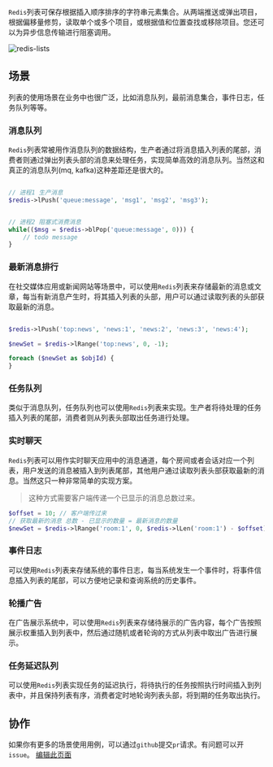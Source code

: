 `Redis`列表可保存根据插入顺序排序的字符串元素集合。从两端推送或弹出项目，根据偏移量修剪，读取单个或多个项目，或根据值和位置查找或移除项目。您还可以为异步信息传输进行阻塞调用。

![redis-lists](https://redis.com/wp-content/uploads/2019/07/data-structures-_lists.svg?&auto=webp&quality=85,75&width=500)

## 场景

列表的使用场景在业务中也很广泛，比如消息队列，最前消息集合，事件日志，任务队列等等。

### 消息队列

`Redis`列表常被用作消息队列的数据结构，生产者通过将消息插入列表的尾部，消费者则通过弹出列表头部的消息来处理任务，实现简单高效的消息队列。当然这和真正的消息队列(mq, kafka)这种差距还是很大的。

```php

// 进程1 生产消息
$redis->lPush('queue:message', 'msg1', 'msg2', 'msg3');


// 进程2 阻塞式消费消息
while(($msg = $redis->blPop('queue:message', 0))) {
    // todo message
}


```

### 最新消息排行

在社交媒体应用或新闻网站等场景中，可以使用`Redis`列表来存储最新的消息或文章，每当有新消息产生时，将其插入列表的头部，用户可以通过读取列表的头部获取最新的消息。

```php

$redis->lPush('top:news', 'news:1', 'news:2', 'news:3', 'news:4');

$newSet = $redis->lRange('top:news', 0, -1);

foreach ($newSet as $objId) {
}

```

### 任务队列

类似于消息队列，任务队列也可以使用`Redis`列表来实现。生产者将待处理的任务插入列表的尾部，消费者则从列表头部取出任务进行处理。

### 实时聊天

`Redis`列表可以用作实时聊天应用中的消息通道，每个房间或者会话对应一个列表，用户发送的消息被插入到列表尾部，其他用户通过读取列表头部获取最新的消息。当然这只一种非常简单的实现方案。

> 这种方式需要客户端传递一个已显示的消息总数过来。

```php
$offset = 10; // 客户端传过来
// 获取最新的消息 总数 - 已显示的数量 = 最新消息的数量
$newSet = $redis->lRange('room:1', 0, $redis->lLen('room:1') - $offset);

```

### 事件日志

可以使用`Redis`列表来存储系统的事件日志，每当系统发生一个事件时，将事件信息插入列表的尾部，可以方便地记录和查询系统的历史事件。

### 轮播广告

在广告展示系统中，可以使用`Redis`列表来存储待展示的广告内容，每个广告按照展示权重插入到列表中，然后通过随机或者轮询的方式从列表中取出广告进行展示。

### 任务延迟队列

可以使用`Redis`列表实现任务的延迟执行，将待执行的任务按照执行时间插入到列表中，并且保持列表有序，消费者定时地轮询列表头部，将到期的任务取出执行。


## 协作

如果你有更多的场景使用用例，可以通过`github`提交`pr`请求。有问题可以开`issue`。
[编辑此页面](https://github.com/TianLiangZhou/loocode.com/blob/main/docs/redis/Redis%E5%AE%9E%E7%94%A8%E6%8C%87%E5%8D%97/%E9%93%BE%E8%A1%A8%E7%AF%87.md)
